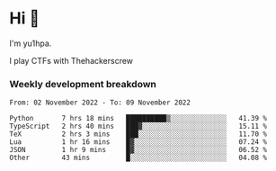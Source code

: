# Hi 👋

I'm yu1hpa.

I play CTFs with Thehackerscrew

### Weekly development breakdown

<!--START_SECTION:waka-->

```text
From: 02 November 2022 - To: 09 November 2022

Python       7 hrs 18 mins   ██████████▒░░░░░░░░░░░░░░   41.39 %
TypeScript   2 hrs 40 mins   ███▓░░░░░░░░░░░░░░░░░░░░░   15.11 %
TeX          2 hrs 3 mins    ███░░░░░░░░░░░░░░░░░░░░░░   11.70 %
Lua          1 hr 16 mins    █▓░░░░░░░░░░░░░░░░░░░░░░░   07.24 %
JSON         1 hr 9 mins     █▓░░░░░░░░░░░░░░░░░░░░░░░   06.52 %
Other        43 mins         █░░░░░░░░░░░░░░░░░░░░░░░░   04.08 %
```

<!--END_SECTION:waka-->


